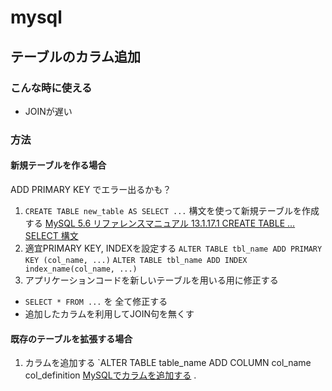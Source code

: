 # mysql

## テーブルのカラム追加
### こんな時に使える
- JOINが遅い

### 方法
#### 新規テーブルを作る場合
ADD PRIMARY KEY でエラー出るかも？

1. `CREATE TABLE new_table AS SELECT ...` 構文を使って新規テーブルを作成する
[MySQL 5.6 リファレンスマニュアル 13.1.17.1 CREATE TABLE ... SELECT 構文](https://dev.mysql.com/doc/refman/5.6/ja/create-table-select.html)
2. 適宜PRIMARY KEY, INDEXを設定する
`ALTER TABLE tbl_name ADD PRIMARY KEY (col_name, ...)` 
`ALTER TABLE tbl_name ADD INDEX index_name(col_name, ...)`
3. アプリケーションコードを新しいテーブルを用いる用に修正する
- `SELECT * FROM ...` を 全て修正する
- 追加したカラムを利用してJOIN句を無くす


#### 既存のテーブルを拡張する場合
1. カラムを追加する
`ALTER TABLE table_name ADD COLUMN col_name col_definition
[MySQLでカラムを追加する](https://uxmilk.jp/12612)
. 
<!--stackedit_data:
eyJoaXN0b3J5IjpbMTg4MDAwODY4OSwxMDE1NDkxNTIwLDExMT
czNjk4MCw3NDIxOTU2MDVdfQ==
-->
